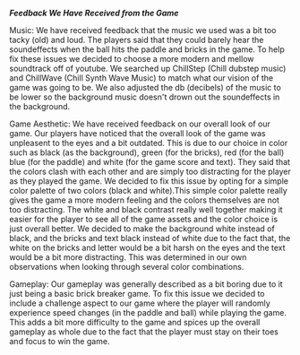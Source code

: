 ***Feedback We Have Received from the Game***

Music: We have received feedback that the music we used was a bit too tacky (old) and loud. The players said that they could barely hear the soundeffects when the ball hits the paddle and bricks in the game. To help fix these issues we decided to choose a more modern and mellow soundtrack off of youtube. We searched up ChillStep (Chill dubstep music) and ChillWave (Chill Synth Wave Music) to match what our vision of the game was going to be. We also adjusted the db (decibels) of the music to be lower so the background music doesn't drown out the soundeffects in the background. 

Game Aesthetic: We have received feedback on our overall look of our game. Our players have noticed that the overall look of the game was unpleasent to the eyes and a bit outdated. This is due to our choice in color such as black (as the background), green (for the bricks), red (for the ball) blue (for the paddle) and white (for the game score and text). They said that the colors clash with each other and are simply too distracting for the player as they played the game. We decided to fix this issue by opting for a simple color palette of two colors (black and white).This simple color palette really gives the game a more modern feeling and the colors themselves are not too distracting. The white and black contrast really well together making it easier for the player to see all of the game assets and the color choice is just overall better. We decided to make the background white instead of black, and the bricks and text black instead of white due to the fact that, the white on the bricks and letter would be a bit harsh on the eyes and the text would be a bit more distracting. This was determined in our own observations when looking through several color combinations. 

Gameplay: Our gameplay was generally described as a bit boring due to it just being a basic brick breaker game. To fix this issue we decided to include a challenge aspect to our game where the player will randomly experience speed changes (in the paddle and ball) while playing the game. This adds a bit more difficulty to the game and spices up the overall gameplay as whole due to the fact that the player must stay on their toes and focus to win the game. 

